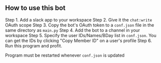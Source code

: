 ## How to use this bot

Step 1. Add a slack app to your workspace
Step 2. Give it the `chat:write` OAuth scope
Step 3. Copy the bot's OAuth token to a `conf.json` file in the same directory as `main.py`
Step 4. Add the bot to a channel in your workspace
Step 5. Specify the user IDs/Names/BDay list in `conf.json`. You can get the IDs by clicking "Copy Member ID" on a user's profile
Step 6. Run this program and profit.


Program must be restarted whenever `conf.json` is updated
